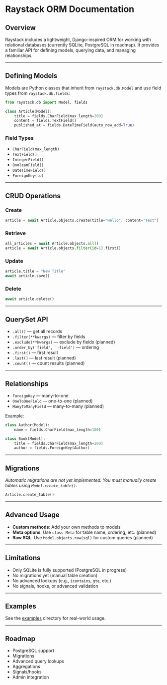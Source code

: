 # Raystack ORM Documentation

## Overview

Raystack includes a lightweight, Django-inspired ORM for working with relational databases (currently SQLite, PostgreSQL in roadmap). It provides a familiar API for defining models, querying data, and managing relationships.

---

## Defining Models

Models are Python classes that inherit from `raystack.db.Model` and use field types from `raystack.db.fields`:

```python
from raystack.db import Model, fields

class Article(Model):
    title = fields.CharField(max_length=200)
    content = fields.TextField()
    published_at = fields.DateTimeField(auto_now_add=True)
```

### Field Types
- `CharField(max_length)`
- `TextField()`
- `IntegerField()`
- `BooleanField()`
- `DateTimeField()`
- `ForeignKey(to)`

---

## CRUD Operations

### Create
```python
article = await Article.objects.create(title="Hello", content="Text")
```

### Retrieve
```python
all_articles = await Article.objects.all()
article = await Article.objects.filter(id=1).first()
```

### Update
```python
article.title = "New Title"
await article.save()
```

### Delete
```python
await article.delete()
```

---

## QuerySet API

- `.all()` — get all records
- `.filter(**kwargs)` — filter by fields
- `.exclude(**kwargs)` — exclude by fields (planned)
- `.order_by('field', '-field')` — ordering
- `.first()` — first result
- `.last()` — last result (planned)
- `.count()` — count results (planned)

---

## Relationships

- `ForeignKey` — many-to-one
- `OneToOneField` — one-to-one (planned)
- `ManyToManyField` — many-to-many (planned)

Example:
```python
class Author(Model):
    name = fields.CharField(max_length=100)

class Book(Model):
    title = fields.CharField(max_length=200)
    author = fields.ForeignKey(Author)
```

---

## Migrations

*Automatic migrations are not yet implemented. You must manually create tables using `Model.create_table()`.*

```python
Article.create_table()
```

---

## Advanced Usage

- **Custom methods**: Add your own methods to models
- **Meta options**: Use `class Meta` for table name, ordering, etc. (planned)
- **Raw SQL**: Use `Model.objects.raw(sql)` for custom queries (planned)

---

## Limitations

- Only SQLite is fully supported (PostgreSQL in progress)
- No migrations yet (manual table creation)
- No advanced lookups (e.g., `icontains`, `gte`, etc.)
- No signals, hooks, or advanced validation

---

## Examples

See the [examples](../example/) directory for real-world usage.

---

## Roadmap

- PostgreSQL support
- Migrations
- Advanced query lookups
- Aggregations
- Signals/hooks
- Admin integration 